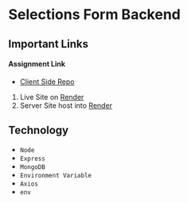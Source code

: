 # Selections Form Backend

## Important Links 
 #### Assignment Link

 - [Client Side Repo](https://github.com/techtobit/basicformfrontend)

 1. Live Site on [Render](https://selection-form.onrender.com/)
 3. Server Site host into [Render](https://basicformbackend.onrender.com/data)

## Technology
- `Node`
- `Express`
- `MongoDB`
- `Environment Variable`
- `Axios`
- `env`
  

